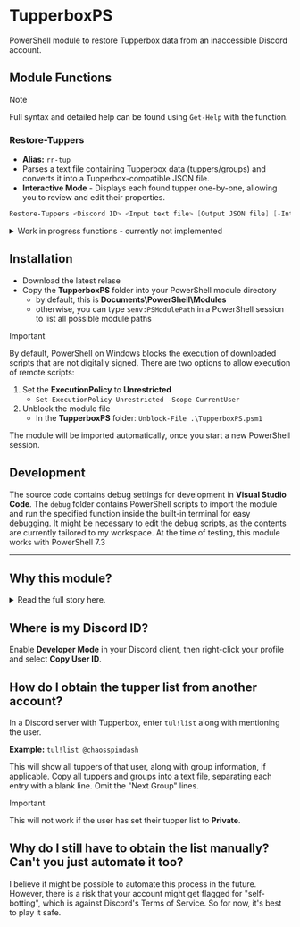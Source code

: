 # TupperboxPS
PowerShell module to restore Tupperbox data from an inaccessible Discord account.

## Module Functions
> [!NOTE]
> Full syntax and detailed help can be found using `Get-Help` with the function.
### Restore-Tuppers
- **Alias:** `rr-tup`
- Parses a text file containing Tupperbox data (tuppers/groups) and converts it into a Tupperbox-compatible JSON file.
- **Interactive Mode** - Displays each found tupper one-by-one, allowing you to review and edit their properties.
```powershell
Restore-Tuppers <Discord ID> <Input text file> [Output JSON file] [-Interactive]
```
<details>
  <summary>Work in progress functions - currently not implemented</summary>
  
### Test-Tuppers
- **Alias:** `t-tup`
- Checks the text file or JSON file for errors.
```powershell
Test-Tuppers <Input text/JSON file>
```

### Save-TupperAvatars
- **Alias:** `sv-tup`
- Downloads all tupper avatars into a subfolder. This is useful for avoiding link rot caused by Discord's CDN.
```powershell
Save-TupperAvatars <Input text/JSON file> [Output Folder]
```
</details>

## Installation
- Download the latest relase
- Copy the **TupperboxPS** folder into your PowerShell module directory
    - by default, this is **Documents\PowerShell\Modules**
    - otherwise, you can type `$env:PSModulePath` in a PowerShell session to list all possible module paths

> [!IMPORTANT]
> By default, PowerShell on Windows blocks the execution of downloaded scripts that are not digitally signed. There are two options to allow execution of remote scripts:
> 1. Set the **ExecutionPolicy** to **Unrestricted**
>     - `Set-ExecutionPolicy Unrestricted -Scope CurrentUser`
> 2. Unblock the module file
>     - In the **TupperboxPS** folder: `Unblock-File .\TupperboxPS.psm1`

The module will be imported automatically, once you start a new PowerShell session.

## Development
The source code contains debug settings for development in **Visual Studio Code**. The `debug` folder contains PowerShell scripts to import the module and run the specified function inside the built-in terminal for easy debugging. It might be necessary to edit the debug scripts, as the contents are currently tailored to my workspace.
At the time of testing, this module works with PowerShell 7.3

-----
## Why this module?
<details>
<summary>Read the full story here.</summary>

### 📖 Backstory
One of my friends accidentally dropped their phone in the pool. When they got a new one, they found themselves locked out of their Discord account, because the 2FA stopped working (despite the Google Authenticator cloud backup). We've tried every possible solution to get their account back, but ultimately had to create a new one.

However, they have a lot of tuppers, so it would be sad to see them all go and remake them from scratch. Fortunately, the tupper list from their old account was public, so I thought that - in theory - I could reconstruct the tupper data for them using that list.

So I copied all the tupper information - page by page. Then I made a quick (not really) and (definitely) dirty script using Microsoft's **Power Automate**, because I wanted to give it a try. The script worked and soon enough, I had a JSON file ready to be imported. I temporarily used my account to import them and - because I had Tupperbox Premium - reupload all the avatars to Tupperbox's CDN, so they would be safe from link rot. I don't think that's how it was intended to be used, but I just wanted to help my friend out. (I promise I won't do it again, pls don't hurt me-)

### 🛑 Limitations of the original script
The script worked fine for what I had to work with, but it had its issues, that made it unsuitable for sharing it with others:
- :x: It didn't account for nicknames and descriptions. That was fine for my friend, because they didn't use any of that, but if I were to use it, say, on my own tupper list, the script would most likely break.
- :x: **Power Automate scripts are tied to the author's Microsoft account.** As such, there is simply no way for me to share the original script.

### 📝 Rewrite in PowerShell
Recently, I've been learning more PowerShell at school. During that time, I've had the idea to rewrite the old script in PS, to make it more accessible for everyone. I also decided to make it a module, in order to include some other useful functions. The **TupperboxPS** module right here is the result of that.
</details>

## Where is my Discord ID?
Enable **Developer Mode** in your Discord client, then right-click your profile and select **Copy User ID**.

## How do I obtain the tupper list from another account?
In a Discord server with Tupperbox, enter `tul!list` along with mentioning the user.

**Example:** `tul!list @chaosspindash`

This will show all tuppers of that user, along with group information, if applicable. Copy all tuppers and groups into a text file, separating each entry with a blank line. Omit the "Next Group" lines.

> [!IMPORTANT]
> This will not work if the user has set their tupper list to **Private**.

## Why do I still have to obtain the list manually? Can't you just automate it too?
I believe it might be possible to automate this process in the future. However, there is a risk that your account might get flagged for "self-botting", which is against Discord's Terms of Service. So for now, it's best to play it safe.